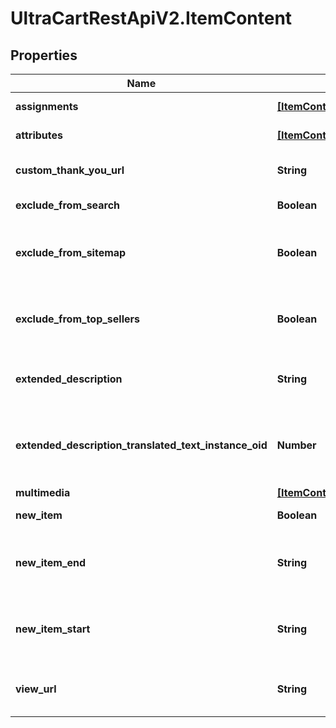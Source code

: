 # UltraCartRestApiV2.ItemContent

## Properties
Name | Type | Description | Notes
------------ | ------------- | ------------- | -------------
**assignments** | [**[ItemContentAssignment]**](ItemContentAssignment.md) | StoreFront assignments | [optional] 
**attributes** | [**[ItemContentAttribute]**](ItemContentAttribute.md) | StoreFront attributes | [optional] 
**custom_thank_you_url** | **String** | Custom Thank You URL | [optional] 
**exclude_from_search** | **Boolean** | Exclude from search | [optional] 
**exclude_from_sitemap** | **Boolean** | Exclude from the sitemap for the StoreFront | [optional] 
**exclude_from_top_sellers** | **Boolean** | Exclude from the top sellers list in the StoreFront | [optional] 
**extended_description** | **String** | Extended description (max 10000 characters) | [optional] 
**extended_description_translated_text_instance_oid** | **Number** | Extneded description text translation instance identifier | [optional] 
**multimedia** | [**[ItemContentMultimedia]**](ItemContentMultimedia.md) | Multimedia | [optional] 
**new_item** | **Boolean** | True if the item is new | [optional] 
**new_item_end** | **String** | The date the item should no longer be considered new | [optional] 
**new_item_start** | **String** | The date the item should start being considered new | [optional] 
**view_url** | **String** | Legacy view URL (not used by StoreFronts) | [optional] 



